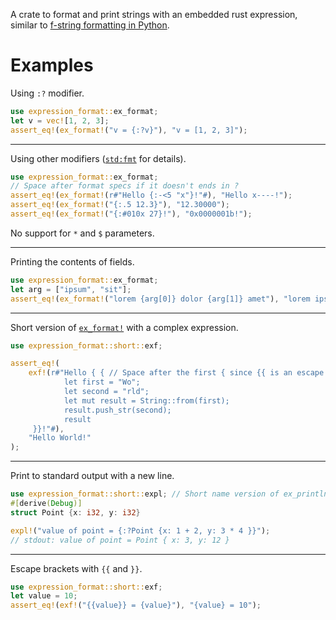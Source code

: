A crate to format and print strings with an embedded rust expression, 
similar to [f-string formatting in Python](https://docs.python.org/3/tutorial/inputoutput.html).
# Examples

Using `:?` modifier.
```rust
use expression_format::ex_format;
let v = vec![1, 2, 3];
assert_eq!(ex_format!("v = {:?v}"), "v = [1, 2, 3]");
```

---

Using other modifiers ([`std:fmt`](https://doc.rust-lang.org/std/fmt/index.html) for details).
```rust
use expression_format::ex_format;
// Space after format specs if it doesn't ends in ?
assert_eq!(ex_format!(r#"Hello {:-<5 "x"}!"#), "Hello x----!");
assert_eq!(ex_format!("{:.5 12.3}"), "12.30000");
assert_eq!(ex_format!("{:#010x 27}!"), "0x0000001b!");
```
No support for `*` and `$` parameters.

---

Printing the contents of fields.
```rust
use expression_format::ex_format;
let arg = ["ipsum", "sit"];
assert_eq!(ex_format!("lorem {arg[0]} dolor {arg[1]} amet"), "lorem ipsum dolor sit amet");
```

---

Short version of [`ex_format!`](macro.ex_format.html) with a complex expression.
```rust
use expression_format::short::exf;

assert_eq!(
    exf!(r#"Hello { { // Space after the first { since {{ is an escape sequence.
            let first = "Wo";
            let second = "rld";
            let mut result = String::from(first);
            result.push_str(second);
            result
     }}!"#),
    "Hello World!"
);
```

---

Print to standard output with a new line.
```rust
use expression_format::short::expl; // Short name version of ex_println!
#[derive(Debug)]
struct Point {x: i32, y: i32}

expl!("value of point = {:?Point {x: 1 + 2, y: 3 * 4 }}");
// stdout: value of point = Point { x: 3, y: 12 }
```

---

Escape brackets with `{{` and `}}`.
```rust
use expression_format::short::exf;
let value = 10;
assert_eq!(exf!("{{value}} = {value}"), "{value} = 10");
```